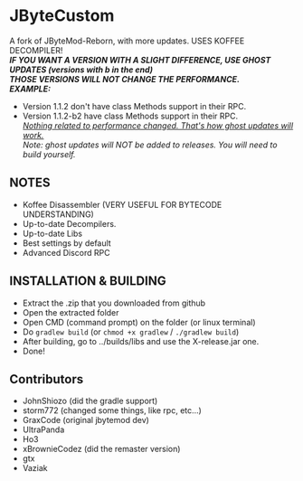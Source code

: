 # JByteCustom
A fork of JByteMod-Reborn, with more updates. USES KOFFEE DECOMPILER!
<br>
***IF YOU WANT A VERSION WITH A SLIGHT DIFFERENCE, USE GHOST UPDATES (versions with b in the end)***<br>
***THOSE VERSIONS WILL NOT CHANGE THE PERFORMANCE.***<br>
***EXAMPLE:***
- Version 1.1.2 don't have class Methods support in their RPC.
- Version 1.1.2-b2 have class Methods support in their RPC.<br>
<ins>*Nothing related to performance changed. That's how ghost updates will work.*</ins><br>
*Note: ghost updates will NOT be added to releases. You will need to build yourself.*

## NOTES
- Koffee Disassembler (VERY USEFUL FOR BYTECODE UNDERSTANDING)
- Up-to-date Decompilers.
- Up-to-date Libs
- Best settings by default
- Advanced Discord RPC

## INSTALLATION & BUILDING
- Extract the .zip that you downloaded from github
- Open the extracted folder
- Open CMD (command prompt) on the folder (or linux terminal)
- Do `gradlew build` (or `chmod +x gradlew` / `./gradlew build`)
- After building, go to ../builds/libs and use the X-release.jar one.
- Done!


## Contributors
- JohnShiozo (did the gradle support)
- storm772 (changed some things, like rpc, etc...)
- GraxCode (original jbytemod dev)
- UltraPanda
- Ho3
- xBrownieCodez (did the remaster version)
- gtx
- Vaziak

